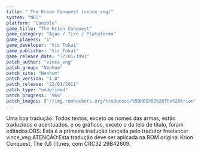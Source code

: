 ```yaml
---
title: " The Krion Conquest (vince_vng)"
system: "NES"
platform: "Console"
game_title: "The Krion Conquest"
game_category: "Ação / Tiro / Plataforma"
game_players: "1"
game_developer: "Vic Tokai"
game_publisher: "Vic Tokai"
game_release_date: "??/01/1991"
patch_author: "vince_vng"
patch_group: "Nenhum"
patch_site: "Nenhum"
patch_version: "1.0"
patch_release: "22/01/2011"
patch_type: "undefined"
patch_progress: "96%"
patch_images: ["//img.romhackers.org/traducoes/%5BNES%5D%20The%20Krion%20Conquest%20-%20vince_vng%20-%201.png","//img.romhackers.org/traducoes/%5BNES%5D%20The%20Krion%20Conquest%20-%20vince_vng%20-%202.png","//img.romhackers.org/traducoes/%5BNES%5D%20The%20Krion%20Conquest%20-%20vince_vng%20-%203.png"]
---
```

Uma boa tradução. Todos textos, exceto os nomes das armas, estão traduzidos e acentuados, e os gráficos, exceto o da tela de título, foram editados.OBS: Esta é a primeira tradução lançada pelo tradutor freelancer vince_vng.ATENÇÃO:Esta tradução deve ser aplicada na ROM original Krion Conquest, The (U) [!].nes, com CRC32 29B42609.